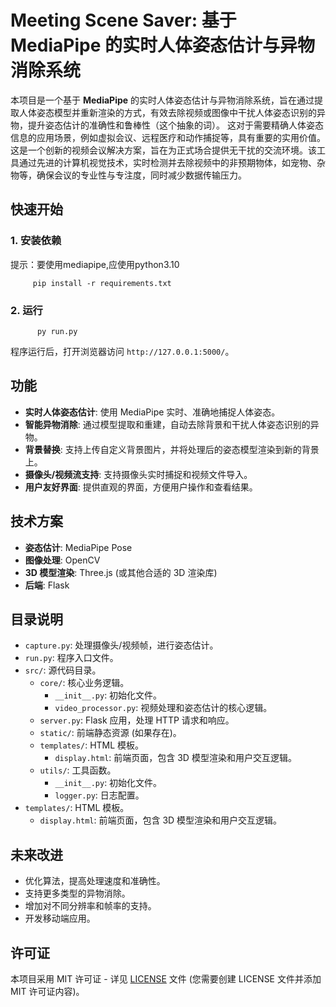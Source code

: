 # Meeting Scene Saver: 基于 MediaPipe 的实时人体姿态估计与异物消除系统

本项目是一个基于 **MediaPipe** 的实时人体姿态估计与异物消除系统，旨在通过提取人体姿态模型并重新渲染的方式，有效去除视频或图像中干扰人体姿态识别的异物，提升姿态估计的准确性和鲁棒性（这个抽象的词）。 这对于需要精确人体姿态信息的应用场景，例如虚拟会议、远程医疗和动作捕捉等，具有重要的实用价值。
这是一个创新的视频会议解决方案，旨在为正式场合提供无干扰的交流环境。该工具通过先进的计算机视觉技术，实时检测并去除视频中的非预期物体，如宠物、杂物等，确保会议的专业性与专注度，同时减少数据传输压力。


## 快速开始

### 1. 安装依赖
提示：要使用mediapipe,应使用python3.10

         pip install -r requirements.txt
### 2. 运行
          py run.py

程序运行后，打开浏览器访问 `http://127.0.0.1:5000/`。

## 功能

*   **实时人体姿态估计**: 使用 MediaPipe 实时、准确地捕捉人体姿态。
*   **智能异物消除**: 通过模型提取和重建，自动去除背景和干扰人体姿态识别的异物。
*   **背景替换**: 支持上传自定义背景图片，并将处理后的姿态模型渲染到新的背景上。
*   **摄像头/视频流支持**: 支持摄像头实时捕捉和视频文件导入。
*   **用户友好界面**: 提供直观的界面，方便用户操作和查看结果。

## 技术方案

*   **姿态估计**: MediaPipe Pose
*   **图像处理**: OpenCV
*   **3D 模型渲染**: Three.js (或其他合适的 3D 渲染库)
*   **后端**: Flask

## 目录说明

*   `capture.py`: 处理摄像头/视频帧，进行姿态估计。
*   `run.py`: 程序入口文件。
*   `src/`: 源代码目录。
    *   `core/`: 核心业务逻辑。
        *   `__init__.py`: 初始化文件。
        *   `video_processor.py`: 视频处理和姿态估计的核心逻辑。
    *   `server.py`: Flask 应用，处理 HTTP 请求和响应。
    *   `static/`: 前端静态资源 (如果存在)。
    *   `templates/`: HTML 模板。
        *   `display.html`: 前端页面，包含 3D 模型渲染和用户交互逻辑。
    *   `utils/`: 工具函数。
        *   `__init__.py`: 初始化文件。
        *   `logger.py`: 日志配置。
*   `templates/`: HTML 模板。
    *   `display.html`: 前端页面，包含 3D 模型渲染和用户交互逻辑。

## 未来改进

*   优化算法，提高处理速度和准确性。
*   支持更多类型的异物消除。
*   增加对不同分辨率和帧率的支持。
*   开发移动端应用。

## 许可证

本项目采用 MIT 许可证 - 详见 [LICENSE](LICENSE) 文件 (您需要创建 LICENSE 文件并添加 MIT 许可证内容)。